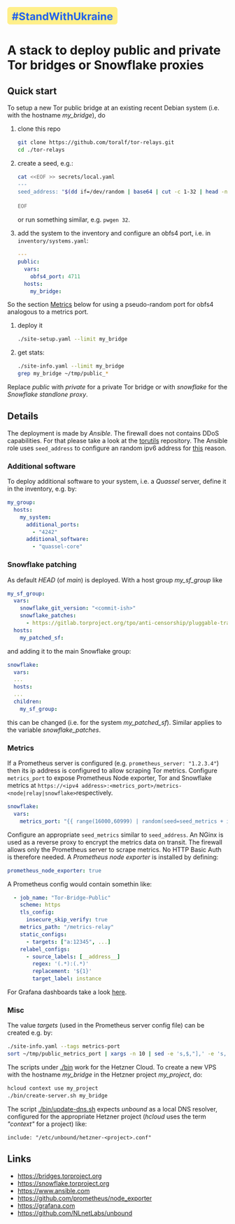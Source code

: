 [![StandWithUkraine](https://raw.githubusercontent.com/vshymanskyy/StandWithUkraine/main/badges/StandWithUkraine.svg)](https://github.com/vshymanskyy/StandWithUkraine/blob/main/docs/README.md)

# A stack to deploy public and private Tor bridges or Snowflake proxies

## Quick start

To setup a new Tor public bridge at an existing recent Debian system (i.e. with the hostname _my_bridge_), do

1. clone this repo

   ```bash
   git clone https://github.com/toralf/tor-relays.git
   cd ./tor-relays
   ```

1. create a seed, e.g.:

   ```bash
   cat <<EOF >> secrets/local.yaml
   ---
   seed_address: "$(dd if=/dev/random | base64 | cut -c 1-32 | head -n 1)"

   EOF
   ```

   or run something similar, e.g. `pwgen 32`.

1. add the system to the inventory and configure an obfs4 port, i.e. in `inventory/systems.yaml`:

   ```yaml
   ---
   public:
     vars:
       obfs4_port: 4711
     hosts:
       my_bridge:
   ```

So the section [Metrics](#metrics) below for using a pseudo-random port for obfs4 analogous to a metrics port.

1. deploy it

   ```bash
   ./site-setup.yaml --limit my_bridge
   ```

1. get stats:

   ```bash
   ./site-info.yaml --limit my_bridge
   grep my_bridge ~/tmp/public_*
   ```

Replace _public_ with _private_ for a private Tor bridge or with _snowflake_ for the _Snowflake standlone proxy_.

## Details

The deployment is made by _Ansible_.
The firewall does not contains DDoS capabilities.
For that please take a look at the [torutils](https://github.com/toralf/torutils) repository.
The Ansible role uses `seed_address` to
configure an random ipv6 address for [this](./playbooks/roles/setup/tasks/network.yaml#L2) reason.

### Additional software

To deploy additional software to your system, i.e. a _Quassel_ server, define it in the inventory, e.g. by:

```yaml
my_group:
  hosts:
    my_system:
      additional_ports:
        - "4242"
      additional_software:
        - "quassel-core"
```

### Snowflake patching

As default _HEAD_ (of _main_) is deployed. With a host group _my_sf_group_ like

```yaml
my_sf_group:
  vars:
    snowflake_git_version: "<commit-ish>"
    snowflake_patches:
      - https://gitlab.torproject.org/tpo/anti-censorship/pluggable-transports/snowflake/-/merge_requests/225.diff
  hosts:
    my_patched_sf:
```

and adding it to the main Snowflake group:

```yaml
snowflake:
  vars:
  ...
  hosts:
  ...
  children:
    my_sf_group:
```

this can be changed (i.e. for the system _my_patched_sf_).
Similar applies to the variable _snowflake_patches_.

### Metrics

If a Prometheus server is configured (e.g. `prometheus_server: "1.2.3.4"`)
then its ip address is configured to allow scraping Tor metrics.
Configure `metrics_port` to expose Prometheus Node exporter, Tor and Snowflake metrics at `https://<ipv4 address>:<metrics_port>/metrics-<node|relay|snowflake>`respectively.

```yaml
snowflake:
  vars:
    metrics_port: "{{ range(16000,60999) | random(seed=seed_metrics + inventory_hostname + ansible_facts.default_ipv4.address + ansible_facts.default_ipv6.address) }}"
```

Configure an appropriate `seed_metrics` similar to `seed_address`.
An NGinx is used as a reverse proxy to encrypt the metrics data on transit.
The firewall allows only the Prometheus server to scrape metrics.
No HTTP Basic Auth is therefore needed.
A _Prometheus node exporter_ is installed by defining:

```yaml
prometheus_node_exporter: true
```

A Prometheus config would contain somethin like:

```yaml
  - job_name: "Tor-Bridge-Public"
    scheme: https
    tls_config:
      insecure_skip_verify: true
    metrics_path: "/metrics-relay"
    static_configs:
      - targets: ["a:12345", ...]
    relabel_configs:
      - source_labels: [__address__]
        regex: '(.*):(.*)'
        replacement: '${1}'
        target_label: instance
```

For Grafana dashboards take a look [here](https://github.com/toralf/torutils/tree/main/dashboards).

### Misc

The value _targets_ (used in the Prometheus server config file) can be created e.g. by:

```bash
./site-info.yaml --tags metrics-port
sort ~/tmp/public_metrics_port | xargs -n 10 | sed -e 's,$,"],' -e 's, ,"\, ",g' -e 's,^,- targets: [",'
```

The scripts under [./bin](./bin) work for the Hetzner Cloud.
To create a new VPS with the hostname _my_bridge_ in the Hetzner project _my_project_, do:

```bash
hcloud context use my_project
./bin/create-server.sh my_bridge
```

The script [./bin/update-dns.sh](./bin/update-dns.sh) expects _unbound_ as a local DNS resolver,
configured for the appropriate Hetzner project (_hcloud_ uses the term _"context"_ for a project) like:

```config
include: "/etc/unbound/hetzner-<project>.conf"
```

## Links

- https://bridges.torproject.org
- https://snowflake.torproject.org
- https://www.ansible.com
- https://github.com/prometheus/node_exporter
- https://grafana.com
- https://github.com/NLnetLabs/unbound
